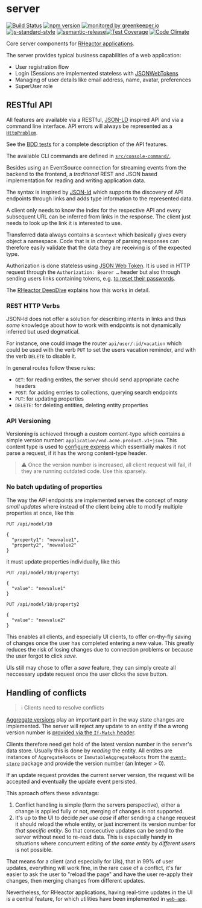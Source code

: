 # server

[![Build Status](https://travis-ci.org/RHeactorJS/server.svg?branch=master)](https://travis-ci.org/RHeactorJS/server)
[![npm version](https://img.shields.io/npm/v/server.svg)](https://www.npmjs.com/package/server)
[![monitored by greenkeeper.io](https://img.shields.io/badge/greenkeeper.io-monitored-brightgreen.svg)](http://greenkeeper.io/) 
[![js-standard-style](https://img.shields.io/badge/code%20style-standard-brightgreen.svg)](http://standardjs.com/)
[![semantic-release](https://img.shields.io/badge/semver-semantic%20release-e10079.svg)](https://github.com/semantic-release/semantic-release)[![Test Coverage](https://codeclimate.com/github/RHeactorJS/server/badges/coverage.svg)](https://codeclimate.com/github/RHeactorJS/server/coverage)
[![Code Climate](https://codeclimate.com/github/RHeactorJS/server/badges/gpa.svg)](https://codeclimate.com/github/RHeactorJS/server)

Core server components for [RHeactor applications](https://github.com/RHeactor).

The server provides typical business capabilities of a web application:

 - User registration flow
 - Login (Sessions are implemented stateless with [JSONWebTokens](https://jwt.io)  
 - Managing of user details like email address, name, avatar, preferences
 - SuperUser role

## RESTful API

 All features are available via a RESTful, [JSON-LD](http://json-ld.org/) inspired API and via a command line interface. API errors will always be represented as a [`HttpProblem`](https://github.com/RHeactorJS/models/blob/master/src/http-problem.js).
 
 See the [BDD tests](https://github.com/RHeactorJS/server/tree/master/features) for a complete description of the API features.
 
 The available CLI commands are defined in [`src/console-command/`](https://github.com/RHeactorJS/server/tree/master/src/console-command),
 
 Besides using an EventSource connection for streaming events from the backend to the frontend, a *traditional* REST and JSON based implementation for reading and writing application data.

The syntax is inspired by [JSON-ld](http://json-ld.org/) which supports the discovery of API endpoints through links and adds type information to the represented data.

A client only needs to know the index for the respective API and every subsequent URL can be inferred from links in the response. The client just needs to look up the link it is interested to use. 

Transferred data always contains a `$context` which basically gives every object a namespace. Code that is in charge of parsing responses can therefore easily validate that the data they are receiving is of the expected type.

Authorization is done stateless using [JSON Web Token](https://jwt.io/). It is used in HTTP request through the `Authorization: Bearer …` header but also through sending users links containing tokens, e.g. [to reset their passwords](https://github.com/RHeactorJS/server/blob/937c60942727d2eba95c06787e735eb9281f6717/features/PasswordChange.feature#L27).

The [RHeactor DeepDive](./DeepDive) explains how this works in detail.

### REST HTTP Verbs

JSON-ld does not offer a solution for describing intents in links and thus *some* knowledge about how to work with endpoints is not dynamically inferred but used dogmatical.

For instance, one could image the router `api/user/:id/vacation` which could be used with the verb `PUT` to set the users vacation reminder, and with the verb `DELETE` to disable it.

In general routes follow these rules:

 - `GET`: for reading entites, the server should send appropriate cache headers
 - `POST`: for adding entries to collections, querying search endpoints
 - `PUT`: for updating properties
 - `DELETE`: for deleting entities, deleting entity properties

### API Versioning

Versioning is achieved through a custom content-type which contains a simple version number: `application/vnd.acme.product.v1+json`. This content type is used to [configure express](https://github.com/RHeactorJS/server/blob/cbc0fe5aae0b8fc3fedfd8a4e3cfcfcaa442f531/src/config/express/base.js#L20) which essentially makes it not parse a request, if it has the wrong content-type header. 

> :warning: Once the version number is increased, all client request will fail, if they are running outdated code. Use this sparsely.

### No batch updating of properties

The way the API endpoints are implemented serves the concept of *many small updates* where instead of the client being able to modify multiple properties at once, like this

```
PUT /api/model/10

{
  "property1": "newvalue1",
  "property2", "newvalue2"
}
```

it must update properties individually, like this

```
PUT /api/model/10/property1

{
  "value": "newvalue1"
}
```

```
PUT /api/model/10/property2

{
  "value": "newvalue2"
}
```
This enables all clients, and especially UI clients, to offer on-thy-fly saving of changes once the user has completed entering a new value. This greatly reduces the risk of losing changes due to connection problems or because the user forgot to click *save*.

UIs still may chose to offer a *save* feature, they can simply create all neccessary update request once the user clicks the *save* button.

## Handling of conflicts

> :information_source: Clients need to resolve conflicts

[Aggregate versions](https://github.com/RHeactorJS/event-store#versioning) play an important part in the way state changes are implemented. The server will reject any update to an entity if the a wrong version number is [provided via the `If-Match` header](https://github.com/RHeactor/wiki/wiki/DeepDive#3-update-the-name). 

Clients therefore need get hold of the latest version number in the server's data store. Usually this is done by *reading* the entity. All entites are instances of `AggregateRoots` or `ImmutableAggregateRoots` from the [`event-store`](https://github.com/RHeactorJS/event-store) package and provide the version number (an Integer > 0).

If an update request provides the current server version, the request will be accepted and eventually the update event persisted.

This aproach offers these advantags:

1. Conflict handling is simple (form the servers perspective), either a change is applied fully or not, merging of changes is not supported.
2. It's up to the UI to decide *per use case* if after sending a change request it should reload the whole entity, or just increment its version number for *that specific entity*. So that consecutive updates can be send to the server without need to re-read data. This is especially handy in situations where concurrent editing of *the same entity* by *different users* is not possible.

That means for a client (and especially for UIs), that in 99% of user updates, everything will work fine, in the rare case of a conflict, it's far easier to ask the user to "reload the page" and have the user re-apply their changes, then merging changes from different updates.

Nevertheless, for RHeactor applications, having real-time updates in the UI is a central feature, for which utilities have been implemented in [`web-app`](https://github.com/RHeactorJS/web-app#readme).
